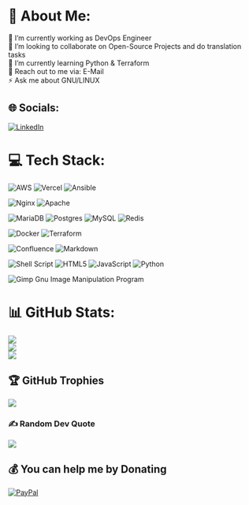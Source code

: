 # 💫 About Me:
🔭 I’m currently working as DevOps Engineer<br>👯 I’m looking to collaborate on Open-Source Projects and do translation tasks<br>🌱 I’m currently learning Python & Terraform<br>💬 Reach out to me via: E-Mail<br>⚡ Ask me about GNU/LINUX


## 🌐 Socials:
[![LinkedIn](https://img.shields.io/badge/LinkedIn-%230077B5.svg?logo=linkedin&logoColor=white)](https://linkedin.com/in/https://www.linkedin.com/in/jan-brtm/) 

# 💻 Tech Stack:
![AWS](https://img.shields.io/badge/AWS-%23FF9900.svg?style=flat&logo=amazon-aws&logoColor=white) 
![Vercel](https://img.shields.io/badge/vercel-%23000000.svg?style=flat&logo=vercel&logoColor=white) 
![Ansible](https://img.shields.io/badge/ansible-%231A1918.svg?style=flat&logo=ansible&logoColor=white) 

![Nginx](https://img.shields.io/badge/nginx-%23009639.svg?style=flat&logo=nginx&logoColor=white) 
![Apache](https://img.shields.io/badge/apache-%23D42029.svg?style=flat&logo=apache&logoColor=white) 

![MariaDB](https://img.shields.io/badge/MariaDB-003545?style=flat&logo=mariadb&logoColor=white) 
![Postgres](https://img.shields.io/badge/postgres-%23316192.svg?style=flat&logo=postgresql&logoColor=white) 
![MySQL](https://img.shields.io/badge/mysql-%2300f.svg?style=flat&logo=mysql&logoColor=white) 
![Redis](https://img.shields.io/badge/redis-%23DD0031.svg?style=flat&logo=redis&logoColor=white) 

![Docker](https://img.shields.io/badge/docker-%230db7ed.svg?style=flat&logo=docker&logoColor=white) 
![Terraform](https://img.shields.io/badge/terraform-%235835CC.svg?style=flat&logo=terraform&logoColor=white)

![Confluence](https://img.shields.io/badge/confluence-%23172BF4.svg?style=flat&logo=confluence&logoColor=white) 
![Markdown](https://img.shields.io/badge/markdown-%23000000.svg?style=flat&logo=markdown&logoColor=white) 

![Shell Script](https://img.shields.io/badge/shell_script-%23121011.svg?style=flat&logo=gnu-bash&logoColor=white)
![HTML5](https://img.shields.io/badge/html5-%23E34F26.svg?style=flat&logo=html5&logoColor=white) 
![JavaScript](https://img.shields.io/badge/javascript-%23323330.svg?style=flat&logo=javascript&logoColor=%23F7DF1E) 
![Python](https://img.shields.io/badge/python-3670A0?style=flat&logo=python&logoColor=ffdd54) 

![Gimp Gnu Image Manipulation Program](https://img.shields.io/badge/Gimp-657D8B?style=flat&logo=gimp&logoColor=FFFFFF) 
# 📊 GitHub Stats:
![](https://github-readme-stats.vercel.app/api?username=Ser0tonin&theme=solarized-dark&hide_border=false&include_all_commits=true&count_private=true)<br/>
![](https://github-readme-streak-stats.herokuapp.com/?user=Ser0tonin&theme=solarized-dark&hide_border=false)<br/>
![](https://github-readme-stats.vercel.app/api/top-langs/?username=Ser0tonin&theme=solarized-dark&hide_border=false&include_all_commits=true&count_private=true&layout=compact)

## 🏆 GitHub Trophies
![](https://github-profile-trophy.vercel.app/?username=Ser0tonin&theme=darkhub&no-frame=true&no-bg=false&margin-w=4)

### ✍️ Random Dev Quote
![](https://quotes-github-readme.vercel.app/api?type=horizontal&theme=tokyonight)

  ## 💰 You can help me by Donating
  [![PayPal](https://img.shields.io/badge/PayPal-00457C?style=for-the-badge&logo=paypal&logoColor=white)](https://paypal.me/https://www.paypal.com/paypalme/JanBartmann) 

  <!-- Proudly created with GPRM ( https://gprm.itsvg.in ) -->
  
